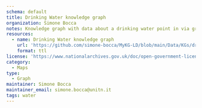 ```yaml
---
schema: default
title: Drinking Water knowledge graph
organization: Simone Bocca
notes: Knowledge graph with data about a drinking water point in via graffiano 30
resources:
  - name: Drinking Water knowledge graph
    url: 'https://github.com/simone-bocca/MyKG-LD/blob/main/Data/KGs/drinking_water.ttl'
    format: ttl
license: 'https://www.nationalarchives.gov.uk/doc/open-government-licence/version/3/'
category:
  - Maps
type:
  - Graph 
maintainer: Simone Bocca
maintainer_email: simone.bocca@unitn.it
tags: water
---
```

